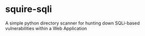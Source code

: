# squire-sqli
A simple python directory scanner for hunting down SQLi-based vulnerabilities within a Web Application
